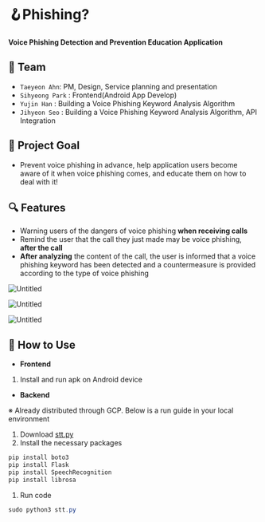 # 🪝Phishing?

**Voice Phishing Detection and Prevention Education Application**


## 🦁 Team

- `Taeyeon Ahn`:  PM, Design, Service planning and presentation
- `Sihyeong Park` : Frontend(Android App Develop)
- `Yujin Han` : Building a Voice Phishing Keyword Analysis Algorithm
- `Jihyeon Seo` : Building a Voice Phishing Keyword Analysis Algorithm, API Integration
  

## 🎯 Project Goal

- Prevent voice phishing in advance, help application users become aware of it when voice phishing comes, and educate them on how to deal with it!
  

## 🔍 Features

- Warning users of the dangers of voice phishing **when receiving calls**
- Remind the user that the call they just made may be voice phishing, **after the call**
- **After analyzing** the content of the call, the user is informed that a voice phishing keyword has been detected and a countermeasure is provided according to the type of voice phishing

![Untitled](%F0%9F%AA%9DPhishing%20bc0c4e5de73446d6b9dbd8879600f8fa/Untitled.png)

![Untitled](%F0%9F%AA%9DPhishing%20bc0c4e5de73446d6b9dbd8879600f8fa/Untitled%201.png)

![Untitled](%F0%9F%AA%9DPhishing%20bc0c4e5de73446d6b9dbd8879600f8fa/Untitled%202.png)


## 🔧 How to Use

- **Frontend**
1. Install and run apk on Android device

- **Backend**

 ※ Already distributed through GCP. Below is a run guide in your local environment

1. Download [stt.py](http://stt.py) 
2. Install the necessary packages

```powershell
pip install boto3
pip install Flask
pip install SpeechRecognition
pip install librosa
```

1. Run code

```powershell
sudo python3 stt.py
```
